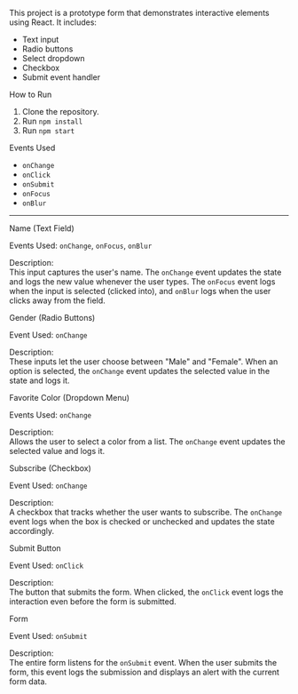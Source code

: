 This project is a prototype form that demonstrates interactive elements using React. It includes:

- Text input  
- Radio buttons  
- Select dropdown  
- Checkbox  
- Submit event handler  

How to Run

1. Clone the repository.  
2. Run `npm install`  
3. Run `npm start`  

Events Used

- `onChange`  
- `onClick`  
- `onSubmit`  
- `onFocus`  
- `onBlur`

---

Name (Text Field)

Events Used: `onChange`, `onFocus`, `onBlur`  

Description:  
This input captures the user's name. The `onChange` event updates the state and logs the new value whenever the user types. The `onFocus` event logs when the input is selected (clicked into), and `onBlur` logs when the user clicks away from the field.

Gender (Radio Buttons)

Event Used: `onChange`  

Description:  
These inputs let the user choose between "Male" and "Female". When an option is selected, the `onChange` event updates the selected value in the state and logs it.

Favorite Color (Dropdown Menu)

Events Used: `onChange`  

Description:  
Allows the user to select a color from a list. The `onChange` event updates the selected value and logs it. 

Subscribe (Checkbox)

Event Used: `onChange`  

Description:  
A checkbox that tracks whether the user wants to subscribe. The `onChange` event logs when the box is checked or unchecked and updates the state accordingly.

Submit Button

Event Used: `onClick`  

Description:  
The button that submits the form. When clicked, the `onClick` event logs the interaction even before the form is submitted.

Form

Event Used: `onSubmit`  

Description:  
The entire form listens for the `onSubmit` event. When the user submits the form, this event logs the submission and displays an alert with the current form data.
